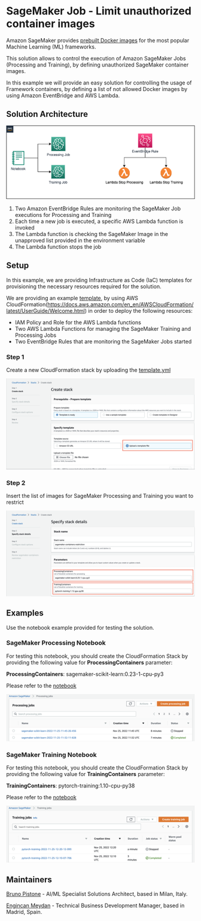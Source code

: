 # SageMaker Job - Limit unauthorized container images

Amazon SageMaker provides [prebuilt Docker images](https://docs.aws.amazon.com/sagemaker/latest/dg/docker-containers-prebuilt.html) 
for the most popular Machine Learning (ML) frameworks.

This solution allows to control the execution of Amazon SageMaker Jobs (Processing and Training), by defining unauthorized SageMaker container images.

In this example we will provide an easy solution for controlling the usage of Framework containers, by defining a list of 
not allowed Docker images by using Amazon EventBridge and AWS Lambda.

## Solution Architecture

<img src="images/Architecture.png" alt="Architecture" />

1. Two Amazon EventBridge Rules are monitoring the SageMaker Job executions for Processing and Training
2. Each time a new job is executed, a specific AWS Lambda function is invoked
3. The Lambda function is checking the SageMaker Image in the unapproved list provided in the environment variable
4. The Lambda function stops the job

## Setup

In this example, we are providing Infrastructure as Code (IaC) templates for provisioning the necessary resources required 
for the solution.

We are providing an example [template](./cloudformation/template.yml), by using AWS CloudFormation(https://docs.aws.amazon.com/en_en/AWSCloudFormation/latest/UserGuide/Welcome.html) 
in order to deploy the following resources:

* IAM Policy and Role for the AWS Lambda functions
* Two AWS Lambda Functions for managing the SageMaker Training and Processing Jobs
* Two EventBridge Rules that are monitoring the SageMaker Jobs started

### Step 1

Create a new CloudFormation stack by uploading the [template.yml](./cloudformation/template.yml)

<img src="images/step_1.png" alt="step-1" />

### Step 2

Insert the list of images for SageMaker Processing and Training you want to restrict

<img src="images/step_2.png" alt="step-2" />

## Examples

Use the notebook example provided for testing the solution.

### SageMaker Processing Notebook

For testing this notebook, you should create the CloudFormation Stack by providing the following value for **ProcessingContainers** parameter:

**ProcessingContainers**: sagemaker-scikit-learn:0.23-1-cpu-py3

Please refer to the [notebook](./SageMaker-Processing-Example.ipynb)

<img src="images/processing_jobs.png" alt="step-1" />

### SageMaker Training Notebook

For testing this notebook, you should create the CloudFormation Stack by providing the following value for **TrainingContainers** parameter:

**TrainingContainers**: pytorch-training:1.10-cpu-py38

Please refer to the [notebook](./SageMaker-Training-Example.ipynb)

<img src="images/training_jobs.png" alt="step-2" />

## Maintainers

[Bruno Pistone](https://github.com/brunopistone) - AI/ML Specialist Solutions Architect, based in Milan, Italy.

[Engincan Meydan](https://github.com/engincan-meydan) - Technical Business Development Manager, based in Madrid, Spain.